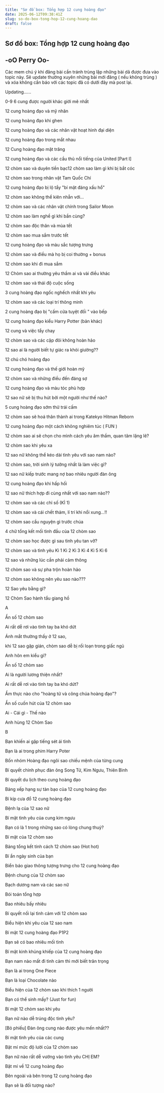 ```yaml
---
title: "Sơ đồ box: Tổng hợp 12 cung hoàng đạo"
date: 2025-06-12T09:38:41Z
slug: so-do-box-tong-hop-12-cung-hoang-dao
draft: false
---
```


## Sơ đồ box: Tổng hợp 12 cung hoàng đạo

## -oO Perry Oo-

Các mem chú ý khi đăng bài cần tránh trùng lặp những bài dã được đưa vào topic này. Sẽ update thường xuyên những bài mới đăng ( nếu không trùng ) và xóa không cần báo với các topic đã có dưới đây mà post lại. 

Updating......

0-9 
6 cung được người khác giới mê nhất

12 cung hoàng đạo và mỹ nhân

12 cung hoàng đạo khi ghen

12 cung hoàng đạo và các nhân vật hoạt hình đại diện

12 cung hoàng đạo trong mắt nhau

12 Cung hoàng đạo mặt trăng

12 cung hoàng đạo và các cầu thủ nổi tiếng của United [Part I]

12 chòm sao và duyên tiền bạc12 chòm sao làm gì khi bị bắt cóc

12 chòm sao trong nhân vật Tam Quốc Chí 

12 cung hoàng đạo bị lộ tẩy "bí mật đáng xấu hổ"

12 chòm sao không thể kiên nhẫn với...

12 chòm sao và các nhân vật chính trong Sailor Moon

12 chòm sao làm nghề gì khi bần cùng?

12 chòm sao độc thân và mùa tết

12 chòm sao mua sắm trước tết

12 cung hoàng đạo và màu sắc tượng trưng

12 chòm sao và điều mà họ bị coi thường + bonus

12 chòm sao khi đi mua sắm

12 Chòm sao ai thường yêu thầm ai và vài điều khác

12 chòm sao và thái độ cuộc sống

3 cung hoàng đạo ngốc nghếch nhất khi yêu

12 chòm sao và các loại trí thông minh

2 cung hoàng đạo bị "cấm cửa tuyệt đối " vào bếp

12 cung hoàng đạo kiểu Harry Potter (bản khác)

12 cung và việc tẩy chay

12 chòm sao và các cặp đôi không hoàn hảo

12 sao ai là người biết tự giác ra khỏi giường??

12 chú chó hoàng đạo

12 cung hoàng đạo và thế giới hoàn mỹ

12 chòm sao và những điều đến đáng sợ

12 cung hoàng đạo và màu tóc phù hợp

12 sao nữ sẽ bị thu hút bởi một người như thế nào?

5 cung hoàng đạo sớm thử trái cấm

12 chòm sao sẽ hoá thân thành ai trong Katekyo Hitman Reborn

12 cung hoàng đạo một cách không nghiêm túc ( FUN )

12 chòm sao ai sẽ chọn cho mình cách yêu âm thầm, quan tâm lặng lẽ?

12 chòm sao khi yêu xa

12 sao nữ không thể kéo dài tình yêu với sao nam nào?

12 chòm sao, trời sinh lý tưởng nhất là làm việc gì?

12 sao nữ kiếp trước mang nợ bao nhiêu người đàn ông

12 cung hoàng đạo khi hấp hối

12 sao nữ thích hợp đi cùng nhất với sao nam nào??

12 chòm sao và các chỉ số (KÌ 1)

12 chòm sao và cái chết thảm, lí trí khi nổi xung...!!

12 chòm sao cầu nguyện gì trước chúa

4 chữ tổng kết mối tình đầu của 12 chòm sao

12 chòm sao học được gì sau tình yêu tan vỡ?

12 chòm sao và tình yêu Kì 1 Kì 2 Kì 3 Kì 4 Kì 5 Kì 6

12 sao và những lúc cần phải cảm thông

12 chòm sao và sự pha trộn hoàn hảo

12 chòm sao không nên yêu sao nào???

12 Sao yêu bằng gì?

12 Chòm Sao hành tẩu giang hồ

A

Ẩn số 12 chòm sao

Ai rất dễ rơi vào tình tay ba khó dứt

Ánh mắt thường thấy ở 12 sao, 

khi 12 sao gặp gián, chòm sao dễ bị rối loạn trong giấc ngủ

Anh hôn em kiểu gì?

Ẩn số 12 chòm sao

Ai là người lương thiện nhất?

Ai rất dễ rơi vào tình tay ba khó dứt?

Ẩm thực nào cho "hoàng tử và công chúa hoàng đạo"?

Ẩn số cuốn hút của 12 chòm sao

Ai - Cái gì - Thế nào

Anh hùng 12 Chòm Sao

B 

Bạn khiến ai gặp tiếng sét ái tình 

Bạn là ai trong phim Harry Poter

Bốn nhóm Hoàng đạo ngôi sao chiếu mệnh của từng cung

Bí quyết chinh phục đàn ông Song Tử, Kim Ngưu, Thiên Bình

Bí quyết du lịch theo cung hoàng đạo

Bảng xếp hạng sự tàn bạo của 12 cung hoàng đạo

Bí kíp cưa đổ 12 cung hoàng đạo

Bệnh lạ của 12 sao nữ

Bí mật tình yêu của cung kim ngưu

Bạn có là 1 trong những sao có lòng chung thuỷ?

Bí mật của 12 chòm sao

Bảng tổng kết tính cách 12 chòm sao (Hot hot)

Bí ẩn ngày sinh của bạn

Biển báo giao thông tượng trưng cho 12 cung hoàng đạo

Bệnh chung của 12 chòm sao

Bạch dương nam và các sao nữ

Bói toán tổng hợp

Bao nhiêu bấy nhiêu

Bí quyết nối lại tình cảm với 12 chòm sao

Biểu hiện khi yêu của 12 sao nam

Bí mật 12 cung hoàng đạo P1P2

Bạn sẽ có bao nhiêu mối tình

Bí mật kinh khủng khiếp của 12 cung hoàng đạo

Bạn nam nào mất đi tình cảm thì mới biết trân trọng

Bạn là ai trong One Piece

Bạn là loại Chocolate nào

Biểu hiện của 12 chòm sao khi thích 1 người

Bạn có thể sinh mấy? (Just for fun)

Bí mật 12 chòm sao khi yêu

Bạn nữ nào dễ trúng độc tình yêu?

[Bỏ phiếu] Đàn ông cung nào được yêu mến nhất??

Bí mật tình yêu của các cung

Bật mí mức độ lười của 12 chòm sao

Bạn nữ nào rất dễ vướng vào tình yêu CHỊ EM?

Bật mí về 12 cung hoàng đạo

Bên ngoài và bên trong 12 cung hoàng đạo

Bạn sẽ là đối tượng nào?